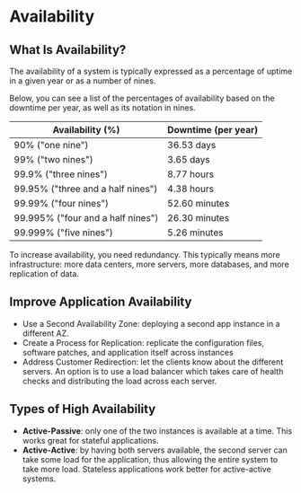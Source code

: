 # Availability

## What Is Availability?

The availability of a system is typically expressed as a percentage of uptime in a given year or as a number of nines.

Below, you can see a list of the percentages of availability based on the downtime per year, as well as its notation in nines.

| Availability (%)                  | Downtime (per year) |
|-----------------------------------|---------------------|
| 90% ("one nine")                  | 36.53 days          |
| 99% ("two nines")                 | 3.65 days           |
| 99.9% ("three nines")             | 8.77 hours          |
| 99.95% ("three and a half nines") | 4.38 hours          |
| 99.99% ("four nines")             | 52.60 minutes       |
| 99.995% ("four and a half nines") | 26.30 minutes       |
| 99.999% ("five nines")            | 5.26 minutes        |

To increase availability, you need redundancy. This typically means more infrastructure: more data centers, more servers, more databases, and more replication of data.

## Improve Application Availability

- Use a Second Availability Zone: deploying a second app instance in a different AZ.
- Create a Process for Replication: replicate the configuration files, software patches, and application itself across instances
- Address Customer Redirection: let the clients know about the different servers. An option is to use a load balancer which takes care of health checks and distributing the load across each server.


## Types of High Availability

- **Active-Passive**: only one of the two instances is available at a time. This works great for stateful applications.
- **Active-Active**: by having both servers available, the second server can take some load for the application, thus allowing the entire system to take more load. Stateless applications work better for active-active systems.